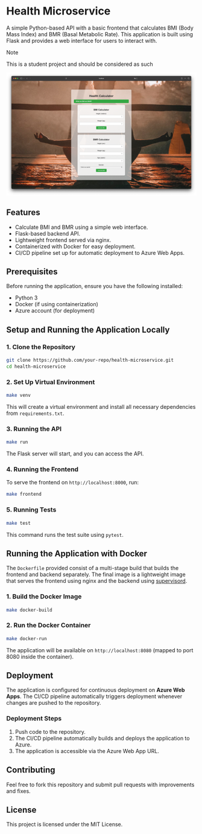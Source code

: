 # Health Microservice

A simple Python-based API with a basic frontend that calculates BMI (Body Mass Index) and BMR (Basal Metabolic Rate). This application is built using Flask and provides a web interface for users to interact with.

> [!NOTE]  
> This is a student project and should be considered as such

![screenshot](./screenshot.png)

## Features
- Calculate BMI and BMR using a simple web interface.
- Flask-based backend API.
- Lightweight frontend served via nginx.
- Containerized with Docker for easy deployment.
- CI/CD pipeline set up for automatic deployment to Azure Web Apps.

## Prerequisites
Before running the application, ensure you have the following installed:
- Python 3
- Docker (if using containerization)
- Azure account (for deployment)

## Setup and Running the Application Locally

### 1. Clone the Repository
```sh
git clone https://github.com/your-repo/health-microservice.git
cd health-microservice
```

### 2. Set Up Virtual Environment
```sh
make venv
```
This will create a virtual environment and install all necessary dependencies from `requirements.txt`.

### 3. Running the API
```sh
make run
```
The Flask server will start, and you can access the API.

### 4. Running the Frontend
To serve the frontend on `http://localhost:8000`, run:
```sh
make frontend
```

### 5. Running Tests
```sh
make test
```
This command runs the test suite using `pytest`.

## Running the Application with Docker

The `Dockerfile` provided consist of a multi-stage build that builds the frontend and backend separately. The final image is a lightweight image that serves the frontend using nginx and the backend using [supervisord](https://supervisord.org/).

### 1. Build the Docker Image
```sh
make docker-build
```

### 2. Run the Docker Container
```sh
make docker-run
```
The application will be available on `http://localhost:8080` (mapped to port 8080 inside the container).

## Deployment
The application is configured for continuous deployment on **Azure Web Apps**. The CI/CD pipeline automatically triggers deployment whenever changes are pushed to the repository.

### Deployment Steps
1. Push code to the repository.
2. The CI/CD pipeline automatically builds and deploys the application to Azure.
3. The application is accessible via the Azure Web App URL.

## Contributing
Feel free to fork this repository and submit pull requests with improvements and fixes.

## License
This project is licensed under the MIT License.